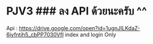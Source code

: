 # PJV3 ### ลง API ด้วยนะครับ ^^
Api : https://drive.google.com/open?id=1ugnJILKdaZ-6jyfntih5_cbPP7030VfI
index and login
Only

